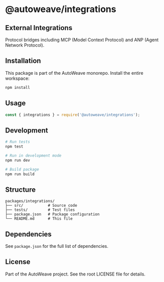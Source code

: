 # @autoweave/integrations

## External Integrations

Protocol bridges including MCP (Model Context Protocol) and ANP (Agent Network Protocol).

## Installation

This package is part of the AutoWeave monorepo. Install the entire workspace:

```bash
npm install
```

## Usage

```javascript
const { integrations } = require('@autoweave/integrations');
```

## Development

```bash
# Run tests
npm test

# Run in development mode
npm run dev

# Build package
npm run build
```

## Structure

```
packages/integrations/
├── src/           # Source code
├── tests/         # Test files
├── package.json   # Package configuration
└── README.md      # This file
```

## Dependencies

See `package.json` for the full list of dependencies.

## License

Part of the AutoWeave project. See the root LICENSE file for details.
